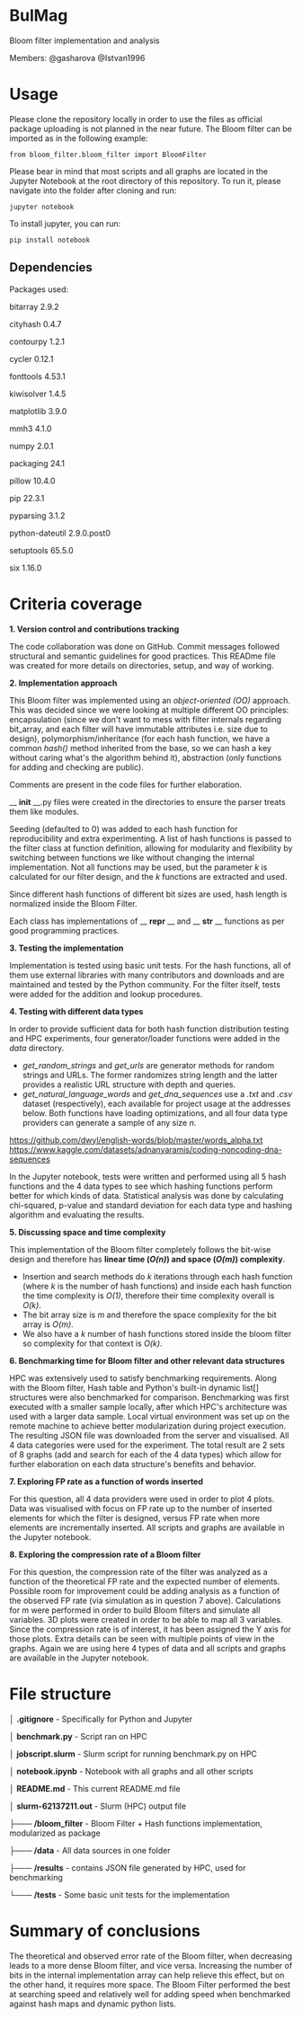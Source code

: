 # BulMag
Bloom filter implementation and analysis

Members:
@gasharova @Istvan1996


# Usage

Please clone the repository locally in order to use the files as official package uploading is not planned in the near future.
The Bloom filter can be imported as in the following example:

```
from bloom_filter.bloom_filter import BloomFilter
```

Please bear in mind that most scripts and all graphs are located in the Jupyter Notebook at the root directory of this repository. To run it, please navigate into the folder after cloning and run:

```
jupyter notebook
```

To install jupyter, you can run:

```
pip install notebook 
```

## Dependencies

Packages used:

bitarray        2.9.2

cityhash        0.4.7

contourpy       1.2.1

cycler          0.12.1

fonttools       4.53.1

kiwisolver      1.4.5

matplotlib      3.9.0

mmh3            4.1.0

numpy           2.0.1

packaging       24.1

pillow          10.4.0

pip             22.3.1

pyparsing       3.1.2

python-dateutil 2.9.0.post0

setuptools      65.5.0

six             1.16.0



# Criteria coverage

**1. Version control and contributions tracking**

The code collaboration was done on GitHub. Commit messages followed structural and semantic guidelines for good practices. This READme file was created for more details on directories, setup, and way of working.

**2. Implementation approach**

This Bloom filter was implemented using an _object-oriented_ _(OO)_ approach. This was decided since we were looking at multiple different OO principles: encapsulation (since we don't want to mess with filter internals regarding bit_array, and each filter will have immutable attributes i.e. size due to design), polymorphism/inheritance (for each hash function, we have a common _hash()_ method inherited from the base, so we can hash a key without caring what's the algorithm behind it), abstraction (only functions for adding and checking are public).

Comments are present in the code files for further elaboration.

__ __init__ __.py files were created in the directories to ensure the parser treats them like modules.

Seeding (defaulted to 0) was added to each hash function for reproducibility and extra experimenting. A list of hash functions is passed to the filter class at function definition, allowing for modularity and flexibility by switching between functions we like without changing the internal implementation. Not all functions may be used, but the parameter _k_ is calculated for our filter design, and the _k_ functions are extracted and used.

Since different hash functions of different bit sizes are used, hash length is normalized inside the Bloom Filter.

Each class has implementations of __ __repr__ __ and __ __str__ __ functions as per good programming practices.

**3. Testing the implementation**

Implementation is tested using basic unit tests.
For the hash functions, all of them use external libraries with many contributors and downloads and are maintained and tested by the Python community.
For the filter itself, tests were added for the addition and lookup procedures. 

**4. Testing with different data types**

In order to provide sufficient data for both hash function distribution testing and HPC experiments, four generator/loader functions were added in the *data* directory.
- *get_random_strings* and *get_urls* are generator methods for random strings and URLs. The former randomizes string length and the latter provides a realistic URL structure with depth and queries.
- *get_natural_language_words* and *get_dna_sequences* use a *.txt* and *.csv* dataset (respectively), each available for project usage at the addresses below. Both functions have loading optimizations, and all four data type providers can generate a sample of any size *n*.

https://github.com/dwyl/english-words/blob/master/words_alpha.txt
https://www.kaggle.com/datasets/adnanyaramis/coding-noncoding-dna-sequences

In the Jupyter notebook, tests were written and performed using all 5 hash functions and the 4 data types to see which hashing functions perform better for which kinds of data. Statistical analysis was done by calculating chi-squared, p-value and standard deviation for each data type and hashing algorithm and evaluating the results.

**5. Discussing space and time complexity**

This implementation of the Bloom filter completely follows the bit-wise design and therefore has **linear time (*O(n)*) and space (*O(m)*) complexity**.

- Insertion and search methods do *k* iterations through each hash function (where *k* is the number of hash functions) and inside each hash function the time complexity is *O(1)*, therefore their time complexity overall is *O(k)*.
- The bit array size is *m* and therefore the space complexity for the bit array is *O(m)*.
- We also have a *k* number of hash functions stored inside the bloom filter so complexity for that context is *O(k)*.

**6. Benchmarking time for Bloom filter and other relevant data structures**

HPC was extensively used to satisfy benchmarking requirements. Along with the Bloom filter, Hash table and Python's built-in dynamic list[] structures were also benchmarked for comparison. Benchmarking was first executed with a smaller sample locally, after which HPC's architecture was used with a larger data sample. Local virtual environment was set up on the remote machine to achieve better modularization during project execution. The resulting JSON file was downloaded from the server and visualised. All 4 data categories were used for the experiment. The total result are 2 sets of 8 graphs (add and search for each of the 4 data types) which allow for further elaboration on each data structure's benefits and behavior. 

**7. Exploring FP rate as a function of words inserted**

For this question, all 4 data providers were used in order to plot 4 plots. Data was visualised with focus on FP rate up to the number of inserted elements for which the filter is designed, versus FP rate when more elements are incrementally inserted. All scripts and graphs are available in the Jupyter notebook.

**8. Exploring the compression rate of a Bloom filter**

For this question, the compression rate of the filter was analyzed as a function of the theoretical FP rate and the expected number of elements.
Possible room for improvement could be adding analysis as a function of the observed FP rate (via simulation as in question 7 above).
Calculations for m were performed in order to build Bloom filters and simulate all variables.
3D plots were created in order to be able to map all 3 variables. Since the compression rate is of interest, it has been assigned the Y axis for those plots.
Extra details can be seen with multiple points of view in the graphs.
Again we are using here 4 types of data and all scripts and graphs are available in the Jupyter notebook.

# File structure

│   **.gitignore** - Specifically for Python and Jupyter

│   **benchmark.py** - Script ran on HPC

│   **jobscript.slurm** - Slurm script for running benchmark.py on HPC

│   **notebook.ipynb** - Notebook with all graphs and all other scripts

│   **README.md** - This current README.md file

│   **slurm-62137211.out** - Slurm (HPC) output file

├─── **/bloom_filter** - Bloom Filter + Hash functions implementation, modularized as package

├─── **/data** - All data sources in one folder

├─── **/results** - contains JSON file generated by HPC, used for benchmarking

└─── **/tests** - Some basic unit tests for the implementation


# Summary of conclusions

The theoretical and observed error rate of the Bloom filter, when decreasing leads to a more dense Bloom filter, and vice versa. Increasing the number of bits in the internal implementation array can help relieve this effect, but on the other hand, it requires more space. The Bloom Filter performed the best at searching speed and relatively well for adding speed when benchmarked against hash maps and dynamic python lists.